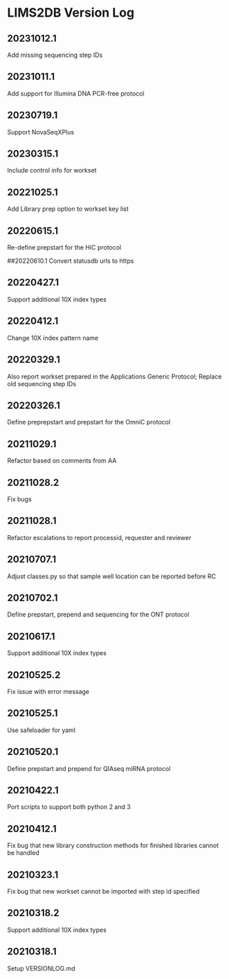 # LIMS2DB Version Log

## 20231012.1
Add missing sequencing step IDs

## 20231011.1
Add support for Illumina DNA PCR-free protocol

## 20230719.1
Support NovaSeqXPlus

## 20230315.1
Include control info for workset

## 20221025.1
Add Library prep option to workset key list

## 20220615.1
Re-define prepstart for the HiC protocol

##20220610.1
Convert statusdb urls to https

## 20220427.1
Support additional 10X index types

## 20220412.1
Change 10X index pattern name

## 20220329.1
Also report workset prepared in the Applications Generic Protocol; Replace old sequencing step IDs

## 20220326.1
Define preprepstart and prepstart for the OmniC protocol

## 20211029.1
Refactor based on comments from AA

## 20211028.2
Fix bugs

## 20211028.1
Refactor escalations to report processid, requester and reviewer

## 20210707.1
Adjust classes.py so that sample well location can be reported before RC

## 20210702.1
Define prepstart, prepend and sequencing for the ONT protocol

## 20210617.1
Support additional 10X index types

## 20210525.2
Fix issue with error message

## 20210525.1
Use safeloader for yaml

## 20210520.1
Define prepstart and prepend for QIAseq miRNA protocol

## 20210422.1
Port scripts to support both python 2 and 3

## 20210412.1
Fix bug that new library construction methods for finished libraries cannot be handled

## 20210323.1
Fix bug that new workset cannot be imported with step id specified

## 20210318.2
Support additional 10X index types

## 20210318.1
Setup VERSIONLOG.md
